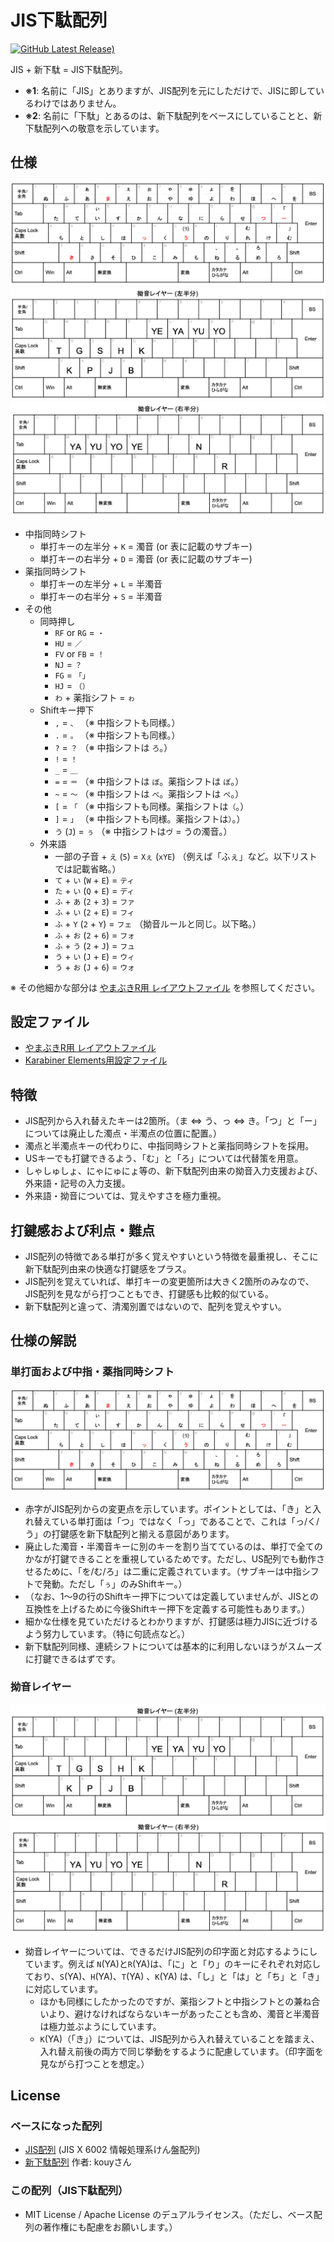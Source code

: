 # JIS下駄配列

[![GitHub Latest Release)](https://img.shields.io/github/v/release/funatsufumiya/jis_geta?logo=github&v)](https://github.com/funatsufumiya/jis_geta/releases)

JIS + 新下駄 = JIS下駄配列。

- **※1**: 名前に「JIS」とありますが、JIS配列を元にしただけで、JISに即しているわけではありません。
- **※2**: 名前に「下駄」とあるのは、新下駄配列をベースにしていることと、新下駄配列への敬意を示しています。

## 仕様

![docs/screenshot_main.png](docs/screenshot_main.png)
![docs/screenshot_yo_left.png](docs/screenshot_yo_left.png)
![docs/screenshot_yo_right.png](docs/screenshot_yo_right.png)

- 中指同時シフト
  - 単打キーの左半分 + `K` = 濁音 (or 表に記載のサブキー)
  - 単打キーの右半分 + `D` = 濁音 (or 表に記載のサブキー)
- 薬指同時シフト
  - 単打キーの左半分 + `L` = 半濁音
  - 単打キーの右半分 + `S` = 半濁音
- その他
  - 同時押し
    - `RF` or `RG` = `・`
    - `HU` = `／`
    - `FV` or `FB` = `！`
    - `NJ` = `？`
    - `FG` = `「」`
    - `HJ` = `（）`
    - `わ` + 薬指シフト = `ゎ` 
  - Shiftキー押下
    - `,` = `、` （※ 中指シフトも同様。）
    - `.` = `。` （※ 中指シフトも同様。）
    - `?` = `？` （※ 中指シフトは `ろ`。）
    - `!` = `！`
    - `_` = `＿`
    - `=` = `＝` （※ 中指シフトは `ぼ`。薬指シフトは `ぽ`。）
    - `~` = `〜` （※ 中指シフトは `べ`。薬指シフトは `ぺ`。）
    - `[` = `「` （※ 中指シフトも同様。薬指シフトは`（`。）
    - `]` = `」` （※ 中指シフトも同様。薬指シフトは`）`。）
    - `う` (`J`) = `ぅ` （※ 中指シフトは`ヴ` = うの濁音。）
  - 外来語
    - 一部の子音 + `え` (`5`) = `Xぇ` (`xYE`) （例えば「ふぇ」など。以下リストでは記載省略。）
    - `て` + `い` (`W` + `E`) = `ティ`
    - `た` + `い` (`Q` + `E`) = `ディ`
    - `ふ` + `あ` (`2` + `3`) = `ファ`
    - `ふ` + `い` (`2` + `E`) = `フィ`
    - `ふ` + `Y` (`2` + `Y`) = `フェ` （拗音ルールと同じ。以下略。）
    - `ふ` + `お` (`2` + `6`) = `フォ`
    - `ふ` + `う` (`2` + `J`) = `フュ`
    - `う` + `い` (`J` + `E`) = `ウィ`
    - `う` + `お` (`J` + `6`) = `ウォ`


※ その他細かな部分は [やまぶきR用 レイアウトファイル](./JIS下駄.yab) を参照してください。

## 設定ファイル

- [やまぶきR用 レイアウトファイル](./JIS下駄.yab)
- [Karabiner Elements用設定ファイル](./jis_geta.json)

## 特徴

- JIS配列から入れ替えたキーは2箇所。（ま ⇔ う、っ ⇔ き。「つ」と「ー」については廃止した濁点・半濁点の位置に配置。）
- 濁点と半濁点キーの代わりに、中指同時シフトと薬指同時シフトを採用。
- USキーでも打鍵できるよう、「む」と「ろ」については代替策を用意。
- しゃしゅしょ、にゃにゅにょ等の、新下駄配列由来の拗音入力支援および、外来語・記号の入力支援。
- 外来語・拗音については、覚えやすさを極力重視。

## 打鍵感および利点・難点

- JIS配列の特徴である単打が多く覚えやすいという特徴を最重視し、そこに新下駄配列由来の快適な打鍵感をプラス。
- JIS配列を覚えていれば、単打キーの変更箇所は大きく2箇所のみなので、JIS配列を見ながら打つこともでき、打鍵感も比較的似ている。
- 新下駄配列と違って、清濁別置ではないので、配列を覚えやすい。

## 仕様の解説

### 単打面および中指・薬指同時シフト

![docs/screenshot_main.png](docs/screenshot_main.png)

- 赤字がJIS配列からの変更点を示しています。ポイントとしては、「き」と入れ替えている単打面は「つ」ではなく「っ」であることで、これは「っ/く/う」の打鍵感を新下駄配列と揃える意図があります。
- 廃止した濁音・半濁音キーに別のキーを割り当てているのは、単打で全てのかなが打鍵できることを重視しているためです。ただし、US配列でも動作させるために、「を/む/ろ」は二重に定義されています。（サブキーは中指シフトで発動。ただし「`ぅ`」のみShiftキー。）
- （なお、1〜9の行のShiftキー押下については定義していませんが、JISとの互換性を上げるために今後Shiftキー押下を定義する可能性もあります。）
- 細かな仕様を見ていただけるとわかりますが、打鍵感は極力JISに近づけるよう努力しています。（特に句読点など。）
- 新下駄配列同様、連続シフトについては基本的に利用しないほうがスムーズに打鍵できるはずです。

### 拗音レイヤー

![docs/screenshot_yo_left.png](docs/screenshot_yo_left.png)
![docs/screenshot_yo_right.png](docs/screenshot_yo_right.png)

- 拗音レイヤーについては、できるだけJIS配列の印字面と対応するようにしています。例えば `N`(YA)と`R`(YA)は、「に」と「り」のキーにそれぞれ対応しており、`S`(YA)、`H`(YA)、`T`(YA) 、`K`(YA) は、「し」と「は」と「ち」と「き」に対応しています。
  - ほかも同様にしたかったのですが、薬指シフトと中指シフトとの兼ね合いより、避けなければならないキーがあったことも含め、濁音と半濁音は極力並ぶようにしています。
  - `K`(YA)（「き」）については、JIS配列から入れ替えていることを踏まえ、入れ替え前後の両方で同じ挙動をするように配慮しています。（印字面を見ながら打つことを想定。）

## License

### ベースになった配列

- [JIS配列](https://ja.wikipedia.org/wiki/JIS%E3%82%AD%E3%83%BC%E3%83%9C%E3%83%BC%E3%83%89) (JIS X 6002 情報処理系けん盤配列)
- [新下駄配列](https://kouy.exblog.jp/13627994/) 作者: kouyさん

### この配列（JIS下駄配列）

- MIT License / Apache License のデュアルライセンス。（ただし、ベース配列の著作権にも配慮をお願いします。）

